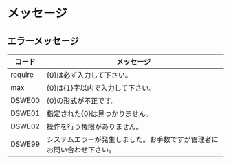 # メッセージ

## エラーメッセージ
| コード | メッセージ |
|--|--|
| require | {0}は必ず入力して下さい。 |
| max     | {0}は{1}字以内で入力して下さい。 |
| DSWE00  | {0}の形式が不正です。 |
| DSWE01  | 指定された{0}は見つかりません。 |
| DSWE02  | 操作を行う権限がありません。 |
| DSWE99  | システムエラーが発生しました。お手数ですが管理者にお問い合わせ下さい。 |